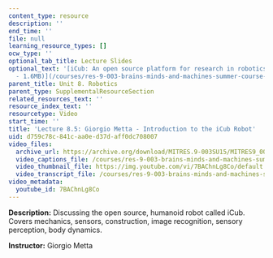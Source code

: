 ```yaml
---
content_type: resource
description: ''
end_time: ''
file: null
learning_resource_types: []
ocw_type: ''
optional_tab_title: Lecture Slides
optional_text: '[iCub: An open source platform for research in robotics & AI (PDF
  - 1.6MB)](/courses/res-9-003-brains-minds-and-machines-summer-course-summer-2015/resources/mitres_9_003sum15_lec8-5)'
parent_title: Unit 8. Robotics
parent_type: SupplementalResourceSection
related_resources_text: ''
resource_index_text: ''
resourcetype: Video
start_time: ''
title: 'Lecture 8.5: Giorgio Metta - Introduction to the iCub Robot'
uid: d759c78c-841c-aa0e-d37d-aff0dc708007
video_files:
  archive_url: https://archive.org/download/MITRES.9-003SU15/MITRES9_003SU15_Lecture_8-5_300k.mp4
  video_captions_file: /courses/res-9-003-brains-minds-and-machines-summer-course-summer-2015/201370f2dfa15137b228ddd68284bd8a_7BAChnLg8Co.vtt
  video_thumbnail_file: https://img.youtube.com/vi/7BAChnLg8Co/default.jpg
  video_transcript_file: /courses/res-9-003-brains-minds-and-machines-summer-course-summer-2015/7e2836880c2c203958f88a2bcc94e6d9_7BAChnLg8Co.pdf
video_metadata:
  youtube_id: 7BAChnLg8Co
---
```


**Description:** Discussing the open source, humanoid robot called iCub. Covers mechanics, sensors, construction, image recognition, sensory perception, body dynamics.

**Instructor:** Giorgio Metta

